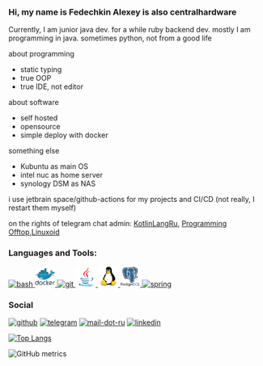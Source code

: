 ### Hi, my name is Fedechkin Alexey is also centralhardware
Currently, I am junior java dev. for a while ruby backend dev. mostly I am programming in java. sometimes python, not from a good life

about programming
- static typing
- true OOP
- true IDE, not editor

about software
- self hosted
- opensource
- simple deploy with docker

something else
- Kubuntu as main OS
- intel nuc as home server
- synology DSM as NAS

i use jetbrain space/github-actions for my projects and CI/CD (not really, I restart them myself)

on the rights of telegram chat admin: [KotlinLangRu](https://t.me/KotlinLangRu), [Programming Offtop](https://t.me/pofftop),[Linuxoid](https://t.me/xalinux)

<h3 align="left">Languages and Tools:</h3>
<p align="left"> <a href="https://www.gnu.org/software/bash/" target="_blank"> <img src="https://www.vectorlogo.zone/logos/gnu_bash/gnu_bash-icon.svg" alt="bash" width="40" height="40"/> </a> <a href="https://www.docker.com/" target="_blank"> <img src="https://raw.githubusercontent.com/devicons/devicon/master/icons/docker/docker-original-wordmark.svg" alt="docker" width="40" height="40"/> </a> <a href="https://git-scm.com/" target="_blank"> <img src="https://www.vectorlogo.zone/logos/git-scm/git-scm-icon.svg" alt="git" width="40" height="40"/> </a> <a href="https://www.java.com" target="_blank"> <img src="https://raw.githubusercontent.com/devicons/devicon/master/icons/java/java-original.svg" alt="java" width="40" height="40"/> </a> <a href="https://www.linux.org/" target="_blank"> <img src="https://raw.githubusercontent.com/devicons/devicon/master/icons/linux/linux-original.svg" alt="linux" width="40" height="40"/> </a> <a href="https://www.postgresql.org" target="_blank"> <img src="https://raw.githubusercontent.com/devicons/devicon/master/icons/postgresql/postgresql-original-wordmark.svg" alt="postgresql" width="40" height="40"/> </a> <a href="https://spring.io/" target="_blank"> <img src="https://www.vectorlogo.zone/logos/springio/springio-icon.svg" alt="spring" width="40" height="40"/> </a> </p>

<h3 align="left">Social</h3>

[<img src='https://cdn.jsdelivr.net/npm/simple-icons@3.0.1/icons/github.svg' alt='github' height='40'>](https://github.com/centralhardware)  [<img src='https://cdn.jsdelivr.net/npm/simple-icons@3.0.1/icons/telegram.svg' alt='telegram' height='40'>](https://t.me/centralhardware)  [<img src='https://cdn.jsdelivr.net/npm/simple-icons@3.0.1/icons/mail-dot-ru.svg' alt='mail-dot-ru' height='40'>](mailto:alex@centralhardware.ru)  [<img  
src='https://cdn.jsdelivr.net/npm/simple-icons@3.0.1/icons/linkedin.svg' alt='linkedin' height='40'>](https://www.linkedin.com/in/centralhardware/)  


[![Top Langs](https://github-readme-stats.vercel.app/api/top-langs/?username=centralhardware)](https://github.com/anuraghazra/github-readme-stats)

![GitHub metrics](https://metrics.lecoq.io/centralhardware)  

